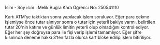 İsim - Soy isim : Melik Buğra Kara
Öğrenci No: 250541110


Kartı ATM'ye taktıktan sonra yapılacak işlem soruluyor. Eğer para çekme işlemiyse önce tutar alınıyor sonra o tutar için yeterli bakiye varmı, belirtilen tutar 20'nin katımı ve günlük limitin yeterli olup olmadığını kontrol ediyor. Eğer her şey doğruysa para ile fişi verip işlemi tamamlıyor. Eğer şifre kısmında deneme hakkı 3'ten fazla olursa kart bloke edilip işlem bitiriliyor.
